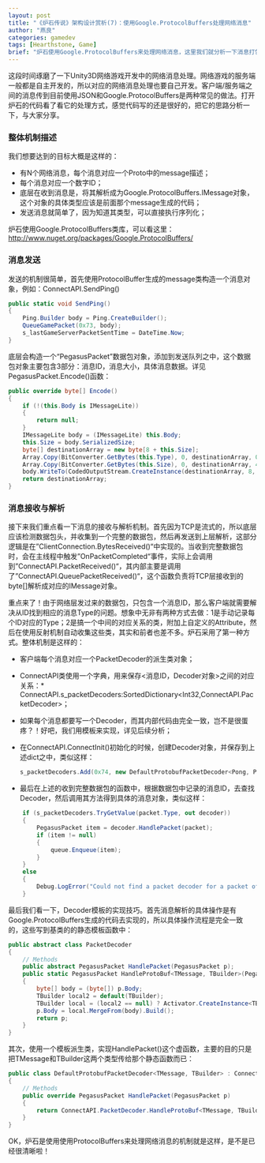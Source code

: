 ```yaml
---
layout: post
title: "《炉石传说》架构设计赏析(7)：使用Google.ProtocolBuffers处理网络消息"
author: "燕良"
categories: gamedev
tags: [Hearthstone, Game]
brief: "炉石使用Google.ProtocolBuffers来处理网络消息，这里我们就分析一下消息打包、解包等代码是适合实现的。"
---
```


这段时间琢磨了一下Unity3D网络游戏开发中的网络消息处理。网络游戏的服务端一般都是自主开发的，所以对应的网络消息处理也要自己开发。客户端/服务端之间的消息传到目前使用JSON和Google.ProtocolBuffers是两种常见的做法。打开炉石的代码看了看它的处理方式，感觉代码写的还是很好的，把它的思路分析一下，与大家分享。  
  
### 整体机制描述

我们想要达到的目标大概是这样的：
* 有N个网络消息，每个消息对应一个Proto中的message描述；
* 每个消息对应一个数字ID；
* 底层在收到消息是，将其解析成为Google.ProtocolBuffers.IMessage对象，这个对象的具体类型应该是前面那个message生成的代码；
* 发送消息就简单了，因为知道其类型，可以直接执行序列化；  

炉石使用Google.ProtocolBuffers类库，可以看这里：http://www.nuget.org/packages/Google.ProtocolBuffers/

### 消息发送

发送的机制很简单，首先使用ProtocolBuffer生成的message类构造一个消息对象，例如：ConnectAPI.SendPing() 

``` csharp
public static void SendPing()
{
    Ping.Builder body = Ping.CreateBuilder();
    QueueGamePacket(0x73, body);
    s_lastGameServerPacketSentTime = DateTime.Now;
}
```

底层会构造一个“PegasusPacket”数据包对象，添加到发送队列之中，这个数据包对象主要包含3部分：消息ID，消息大小，具体消息数据。详见PegasusPacket.Encode()函数：  

``` csharp
public override byte[] Encode()
{
    if (!(this.Body is IMessageLite))
    {
        return null;
    }
    IMessageLite body = (IMessageLite) this.Body;
    this.Size = body.SerializedSize;
    byte[] destinationArray = new byte[8 + this.Size];
    Array.Copy(BitConverter.GetBytes(this.Type), 0, destinationArray, 0, 4);
    Array.Copy(BitConverter.GetBytes(this.Size), 0, destinationArray, 4, 4);
    body.WriteTo(CodedOutputStream.CreateInstance(destinationArray, 8, this.Size));
    return destinationArray;
}
```

### 消息接收与解析

接下来我们重点看一下消息的接收与解析机制。首先因为TCP是流式的，所以底层应该检测数据包头，并收集到一个完整的数据包，然后再发送到上层解析，这部分逻辑是在”ClientConnection<PacketType>.BytesReceived()“中实现的。当收到完整数据包时，会在主线程中触发”OnPacketCompleted“事件，实际上会调用到”ConnectAPI.PacketReceived()“，其内部主要是调用了”ConnectAPI.QueuePacketReceived()“，这个函数负责将TCP层接收到的byte[]解析成对应的IMessage对象。  
  
重点来了！由于网络层发过来的数据包，只包含一个消息ID，那么客户端就需要解决从ID找到相应的消息Type的问题。想象中无非有两种方式去做：1是手动记录每个ID对应的Type；2是搞一个中间的对应关系的类，附加上自定义的Attribute，然后在使用反射机制自动收集这些类，其实和前者也差不多。炉石采用了第一种方式。整体机制是这样的：  

* 客户端每个消息对应一个PacketDecoder的派生类对象；
* ConnectAPI类使用一个字典，用来保存<消息ID，Decoder对象>之间的对应关系：* ConnectAPI.s_packetDecoders:SortedDictionary<Int32,ConnectAPI.PacketDecoder>；
* 如果每个消息都要写一个Decoder，而其内部代码由完全一致，岂不是很蛋疼？！好吧，我们用模板来实现，详见后续分析；
* 在ConnectAPI.ConnectInit()初始化的时候，创建Decoder对象，并保存到上述dict之中，类似这样：

    ``` csharp
    s_packetDecoders.Add(0x74, new DefaultProtobufPacketDecoder<Pong, Pong.Builder>());
    ```

* 最后在上述的收到完整数据包的函数中，根据数据包中记录的消息ID，去查找Decoder，然后调用其方法得到具体的消息对象，类似这样：  

``` csharp
    if (s_packetDecoders.TryGetValue(packet.Type, out decoder))
    {
        PegasusPacket item = decoder.HandlePacket(packet);
        if (item != null)
        {
            queue.Enqueue(item);
        }
    }
    else
    {
        Debug.LogError("Could not find a packet decoder for a packet of type " + packet.Type);
    }
```

最后我们看一下，Decoder模板的实现技巧。首先消息解析的具体操作是有Google.ProtocolBuffers生成的代码去实现的，所以具体操作流程是完全一致的，这些写到基类的的静态模板函数中：  

``` csharp
public abstract class PacketDecoder
{
    // Methods
    public abstract PegasusPacket HandlePacket(PegasusPacket p);
    public static PegasusPacket HandleProtoBuf<TMessage, TBuilder>(PegasusPacket p) where TMessage: IMessageLite<TMessage, TBuilder> where TBuilder: IBuilderLite<TMessage, TBuilder>, new()
    {
        byte[] body = (byte[]) p.Body;
        TBuilder local2 = default(TBuilder);
        TBuilder local = (local2 == null) ? Activator.CreateInstance<TBuilder>() : default(TBuilder);
        p.Body = local.MergeFrom(body).Build();
        return p;
    }
}
```

其次，使用一个模板派生类，实现HandlePacket()这个虚函数，主要的目的只是把TMessage和TBuilder这两个类型传给那个静态函数而已：  
``` csharp
public class DefaultProtobufPacketDecoder<TMessage, TBuilder> : ConnectAPI.PacketDecoder where TMessage: IMessageLite<TMessage, TBuilder> where TBuilder: IBuilderLite<TMessage, TBuilder>, new()
{
    // Methods
    public override PegasusPacket HandlePacket(PegasusPacket p)
    {
        return ConnectAPI.PacketDecoder.HandleProtoBuf<TMessage, TBuilder>(p);
    }
}
```  
  
OK，炉石是使用使用ProtocolBuffers来处理网络消息的机制就是这样，是不是已经很清晰啦！


